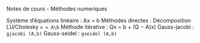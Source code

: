 Notes de cours - Méthodes numeriques

Système d’équations linéaire : Ax = b
Méthodes directes : Décomposition LU/Cholesky `x = A\b`
Méthode itérative : Qx = b + (Q − A)x)
Gauss-jacobi : `gjacobi (A,b)`
Gauss-seidel : `gseidel (A,b)`
